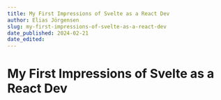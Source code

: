 ```yaml
---
title: My First Impressions of Svelte as a React Dev
author: Elias Jörgensen
slug: my-first-impressions-of-svelte-as-a-react-dev
date_published: 2024-02-21
date_edited:
---
```


# My First Impressions of Svelte as a React Dev
